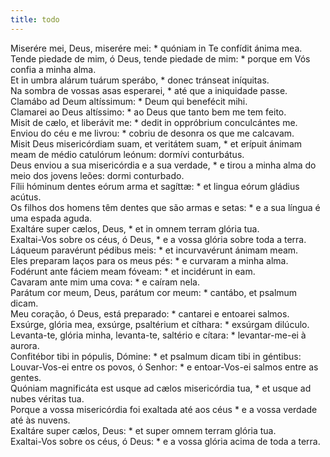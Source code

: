 ```yaml
---
title: todo
---
```

<div class="dropcap text-justify">Miserére mei, Deus, miserére mei: * quóniam in Te confídit ánima mea.</div>
<div class="dropcap text-justify">Tende piedade de mim, ó Deus, tende piedade de mim: * porque em Vós confia a minha alma.</div>
<div class="text-justify">Et in umbra alárum tuárum sperábo, * donec tránseat iníquitas.</div>
<div class="text-justify">Na sombra de vossas asas esperarei, * até que a iniquidade passe.</div>
<div class="text-justify">Clamábo ad Deum altíssimum: * Deum qui benefécit mihi.</div>
<div class="text-justify">Clamarei ao Deus altíssimo: * ao Deus que tanto bem me tem feito.</div>
<div class="text-justify">Misit de cælo, et liberávit me: * dedit in oppróbrium conculcántes me.</div>
<div class="text-justify">Enviou do céu e me livrou: * cobriu de desonra os que me calcavam.</div>
<div class="text-justify">Misit Deus misericórdiam suam, et veritátem suam, * et erípuit ánimam meam de médio catulórum leónum: dormívi conturbátus.</div>
<div class="text-justify">Deus enviou a sua misericórdia e a sua verdade, * e tirou a minha alma do meio dos jovens leões: dormi conturbado.</div>
<div class="text-justify">Fílii hóminum dentes eórum arma et sagíttæ: * et lingua eórum gládius acútus.</div>
<div class="text-justify">Os filhos dos homens têm dentes que são armas e setas: * e a sua língua é uma espada aguda.</div>
<div class="text-justify">Exaltáre super cælos, Deus, * et in omnem terram glória tua.</div>
<div class="text-justify">Exaltai-Vos sobre os céus, ó Deus, * e a vossa glória sobre toda a terra.</div>
<div class="text-justify">Láqueum paravérunt pédibus meis: * et incurvavérunt ánimam meam.</div>
<div class="text-justify">Eles preparam laços para os meus pés: * e curvaram a minha alma.</div>
<div class="text-justify">Fodérunt ante fáciem meam fóveam: * et incidérunt in eam.</div>
<div class="text-justify">Cavaram ante mim uma cova: * e caíram nela.</div>
<div class="text-justify">Parátum cor meum, Deus, parátum cor meum: * cantábo, et psalmum dicam.</div>
<div class="text-justify">Meu coração, ó Deus, está preparado: * cantarei e entoarei salmos.</div>
<div class="text-justify">Exsúrge, glória mea, exsúrge, psaltérium et cíthara: * exsúrgam dilúculo.</div>
<div class="text-justify">Levanta-te, glória minha, levanta-te, saltério e cítara: * levantar-me-ei à aurora.</div>
<div class="text-justify">Confitébor tibi in pópulis, Dómine: * et psalmum dicam tibi in géntibus:</div>
<div class="text-justify">Louvar-Vos-ei entre os povos, ó Senhor: * e entoar-Vos-ei salmos entre as gentes.</div>
<div class="text-justify">Quóniam magnificáta est usque ad cælos misericórdia tua, * et usque ad nubes véritas tua.</div>
<div class="text-justify">Porque a vossa misericórdia foi exaltada até aos céus * e a vossa verdade até às nuvens.</div>
<div class="text-justify">Exaltáre super cælos, Deus: * et super omnem terram glória tua.</div>
<div class="text-justify">Exaltai-Vos sobre os céus, ó Deus: * e a vossa glória acima de toda a terra.</div>
